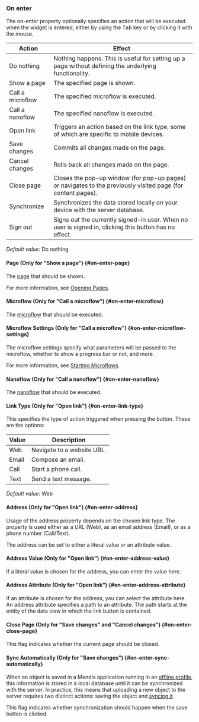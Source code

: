 ### On enter

The on-enter property optionally specifies an action that will be executed when the widget is entered, either by using the <kbd>Tab</kbd> key or by clicking it with the mouse.

| Action | Effect |
| --- | --- |
| Do nothing | Nothing happens. This is useful for setting up a page without defining the underlying functionality. |
| Show a page | The specified page is shown. |
| Call a microflow | The specified microflow is executed. |
| Call a nanoflow | The specified nanoflow is executed. |
| Open link | Triggers an action based on the link type, some of which are specific to mobile devices. |
| Save changes | Commits all changes made on the page.  |
| Cancel changes | Rolls back all changes made on the page. |
| Close page | Closes the pop-up window (for pop-up pages) or navigates to the previously visited page (for content pages). |
| Synchronize | Synchronizes the data stored locally on your device with the server database. |
| Sign out | Signs out the currently signed-in user. When no user is signed in, clicking this button has no effect. |

*Default value:* Do nothing

#### Page (Only for "Show a page") {#on-enter-page}

The [page](/refguide7/page/) that should be shown.

For more information, see [Opening Pages](/refguide7/opening-pages/).

#### Microflow (Only for "Call a microflow") {#on-enter-microflow}

The [microflow](/refguide7/microflow/) that should be executed.

#### Microflow Settings (Only for "Call a microflow") {#on-enter-microflow-settings}

The microflow settings specify what parameters will be passed to the microflow, whether to show a progress bar or not, and more.

For more information, see [Starting Microflows](/refguide7/starting-microflows/).

#### Nanoflow (Only for "Call a nanoflow") {#on-enter-nanoflow}

The [nanoflow](/refguide7/nanoflow/) that should be executed.

#### Link Type (Only for "Open link") {#on-enter-link-type}

This specifies the type of action triggered when pressing the button. These are the options:

| Value | Description |
| --- | --- |
| Web | Navigate to a website URL. |
| Email | Compose an email. |
| Call | Start a phone call. |
| Text | Send a text message. |

*Default value:* Web

#### Address (Only for "Open link") {#on-enter-address}

Usage of the address property depends on the chosen link type. The property is used either as a URL (Web), as an email address (Email), or as a phone number (Call/Text).

The address can be set to either a literal value or an attribute value.

#### Address Value (Only for "Open link") {#on-enter-address-value}

If a literal value is chosen for the address, you can enter the value here.

#### Address Attribute (Only for "Open link") {#on-enter-address-attribute}

If an attribute is chosen for the address, you can select the attribute here. An address attribute specifies a path to an attribute. The path starts at the entity of the data view in which the link button is contained.

#### Close Page (Only for "Save changes" and "Cancel changes") {#on-enter-close-page}

This flag indicates whether the current page should be closed.

#### Sync Automatically (Only for "Save changes") {#on-enter-sync-automatically}

When an object is saved in a Mendix application running in an [offline profile](/refguide7/hybrid-phone-profile/), this information is stored in a local database until it can be synchronized with the server. In practice, this means that uploading a new object to the server requires two distinct actions: saving the object and [syncing it](/refguide7/offline/#synchronization).

This flag indicates whether synchronization should happen when the save button is clicked.
